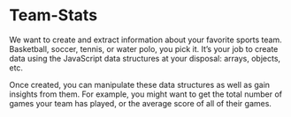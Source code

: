 # Team-Stats

We want to create and extract information about your favorite sports team. Basketball, soccer, tennis, or water polo, you pick it. It’s your job to create data using the JavaScript data structures at your disposal: arrays, objects, etc.

Once created, you can manipulate these data structures as well as gain insights from them. For example, you might want to get the total number of games your team has played, or the average score of all of their games.